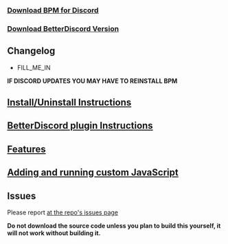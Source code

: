 ### [Download BPM for Discord](https://github.com/ByzantineFailure/BPM-for-Discord/releases/download/%TAG-NAME%/BPM.for.Discord.%TAG-NAME%.7z)
### [Download BetterDiscord Version](https://github.com/ByzantineFailure/BPM-for-Discord/releases/download/%TAG-NAME%/betterDiscord-bpm.plugin.js)

## Changelog

* FILL\_ME\_IN

**IF DISCORD UPDATES YOU MAY HAVE TO REINSTALL BPM**

## [Install/Uninstall Instructions](https://github.com/ByzantineFailure/BPM-for-Discord/blob/%TAG-NAME%/discord/INSTALLATION.md)

## [BetterDiscord plugin Instructions](https://github.com/ByzantineFailure/BPM-for-Discord/blob/%TAG-NAME%/discord/BETTERDISCORD.md)

## [Features](https://github.com/ByzantineFailure/BPM-for-Discord/blob/%TAG-NAME%/discord/FEATURES.md)

## [Adding and running custom JavaScript](https://github.com/ByzantineFailure/BPM-for-Discord/blob/%TAG-NAME%/discord/CUSTOMJS.md)

## Issues
Please report [at the repo's issues page](https://github.com/ByzantineFailure/bpm/issues)

**Do not download the source code unless you plan to build this yourself, it will not work without building it.**
